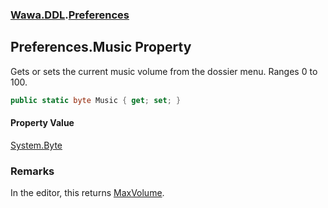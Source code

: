 ### [Wawa.DDL](Wawa.DDL.md 'Wawa.DDL').[Preferences](Preferences.md 'Wawa.DDL.Preferences')

## Preferences.Music Property

Gets or sets the current music volume from the dossier menu. Ranges 0 to 100.

```csharp
public static byte Music { get; set; }
```

#### Property Value
[System.Byte](https://docs.microsoft.com/en-us/dotnet/api/System.Byte 'System.Byte')

### Remarks
  
In the editor, this returns [MaxVolume](Preferences.MaxVolume.md 'Wawa.DDL.Preferences.MaxVolume').
